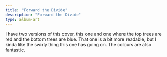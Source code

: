 ```yaml
---
title: "Forward the Divide"
description: "Forward the Divide"
type: album-art
---
```

I have two versions of this cover, this one and one where the top trees are red and the bottom trees are blue. That one is a bit more readable, but I kinda like the swirly thing this one has going on. The colours are also fantastic.